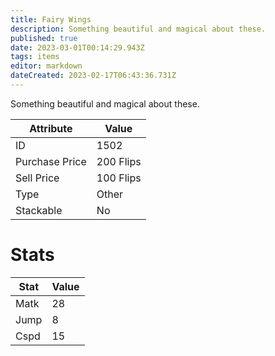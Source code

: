 ```yaml
---
title: Fairy Wings
description: Something beautiful and magical about these.
published: true
date: 2023-03-01T00:14:29.943Z
tags: items
editor: markdown
dateCreated: 2023-02-17T06:43:36.731Z
---
```


Something beautiful and magical about these.

|Attribute|Value|
|-|-|
|ID|1502|
|Purchase Price|200 Flips|
|Sell Price|100 Flips|
|Type|Other|
|Stackable|No|

# Stats
|Stat|Value|
|-|-|
|Matk|28|
|Jump|8|
|Cspd|15|
